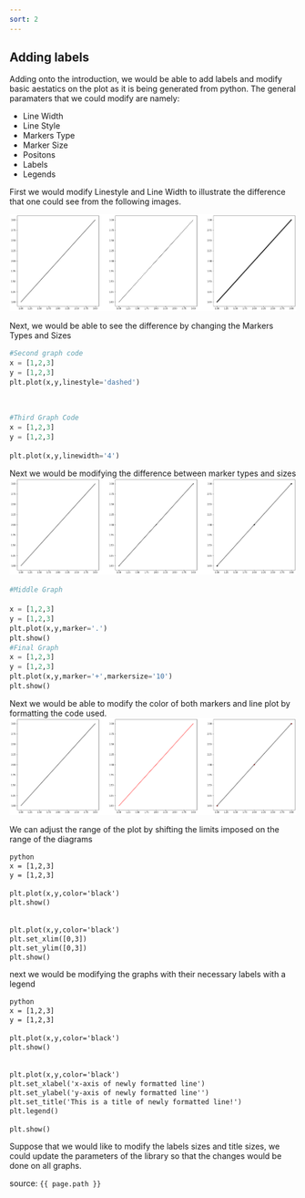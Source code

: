 ```yaml
---
sort: 2
---
```


## Adding labels

Adding onto the introduction, we would be able to add labels and modify basic aestatics on the plot as it is being generated from python. 
The general paramaters that we could modify are namely:
* Line Width
* Line Style
* Markers Type
* Marker Size
* Positons
* Labels
* Legends

First we would modify Linestyle and Line Width to illustrate the difference that one could see from the following images.

![WorkshopImage 2](https://raw.githubusercontent.com/darren1998s/darren1998s.github.io/main/assets/images/tfi/basics%20plt/WorkshopImage2.png)

Next, we would be able to see the difference by changing the Markers Types and Sizes 
```python
#Second graph code
x = [1,2,3]
y = [1,2,3]
plt.plot(x,y,linestyle='dashed')

```
 

```python
#Third Graph Code
x = [1,2,3]
y = [1,2,3]

plt.plot(x,y,linewidth='4')    
```
Next we would be modifying the difference between marker types and sizes 
![WorkshopImage 3](https://raw.githubusercontent.com/darren1998s/darren1998s.github.io/main/assets/images/tfi/basics%20plt/WorkshopImage3p1.png)

```python
#Middle Graph

x = [1,2,3]
y = [1,2,3]
plt.plot(x,y,marker='.')
plt.show()
#Final Graph
x = [1,2,3]
y = [1,2,3]
plt.plot(x,y,marker='+',markersize='10')       
plt.show()
```
Next we would be able to modify the color of both markers and line plot by formatting the code used.
![WorkshopImage 4](https://raw.githubusercontent.com/darren1998s/darren1998s.github.io/main/assets/images/tfi/basics%20plt/WorkshopImage4.png)



We can adjust the range of the plot by shifting the limits imposed on the range of the diagrams
```
python
x = [1,2,3]
y = [1,2,3]

plt.plot(x,y,color='black')
plt.show()


plt.plot(x,y,color='black')
plt.set_xlim([0,3])
plt.set_ylim([0,3])
plt.show()
```
next we would be modifying the graphs with their necessary labels with a legend 
```
python
x = [1,2,3]
y = [1,2,3]

plt.plot(x,y,color='black')
plt.show()


plt.plot(x,y,color='black')
plt.set_xlabel('x-axis of newly formatted line')
plt.set_ylabel('y-axis of newly formatted line'')
plt.set_title('This is a title of newly formatted line!')
plt.legend()

plt.show()
```
Suppose that we would like to modify the labels sizes and title sizes,
we could update the parameters of the library so that the changes would be done on all graphs.


source: `{{ page.path }}`
